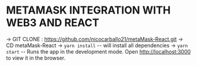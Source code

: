 # METAMASK INTEGRATION WITH WEB3 AND REACT

-> GIT CLONE : https://github.com/nicocarballo21/metaMask-React.git
-> CD metaMask-React
-> `yarn install` -- will install all dependencies
-> `yarn start` -- Runs the app in the development mode. Open [http://localhost:3000](http://localhost:3000) to view it in the browser.
